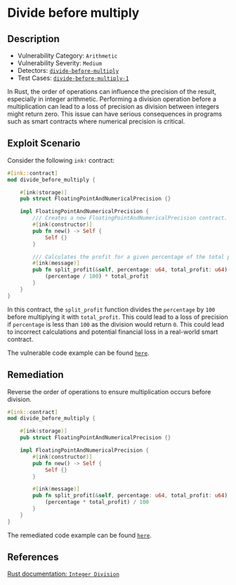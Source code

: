 # Divide before multiply

## Description

- Vulnerability Category: `Arithmetic`
- Vulnerability Severity: `Medium`
- Detectors: [`divide-before-multiply`](https://github.com/CoinFabrik/scout/tree/main/detectors/divide-before-multiply)
- Test Cases: [`divide-before-multiply-1`](https://github.com/CoinFabrik/scout/tree/main/test-cases/divide-before-multiply/divide-before-multiply-1)

In Rust, the order of operations can influence the precision of the result, especially in integer arithmetic. Performing a division operation before a multiplication can lead to a loss of precision as division between integers might return zero. This issue can have serious consequences in programs such as smart contracts where numerical precision is critical.

## Exploit Scenario

Consider the following `ink!` contract:

```rust
#[ink::contract]
mod divide_before_multiply {

    #[ink(storage)]
    pub struct FloatingPointAndNumericalPrecision {}

    impl FloatingPointAndNumericalPrecision {
        /// Creates a new FloatingPointAndNumericalPrecision contract.
        #[ink(constructor)]
        pub fn new() -> Self {
            Self {}
        }

        /// Calculates the profit for a given percentage of the total profit.
        #[ink(message)]
        pub fn split_profit(&self, percentage: u64, total_profit: u64) -> u64 {
            (percentage / 100) * total_profit
        }
    }
}
```

In this contract, the `split_profit` function divides the `percentage` by `100` before multiplying it with `total_profit`. This could lead to a loss of precision if `percentage` is less than `100` as the division would return `0`. This could lead to incorrect calculations and potential financial loss in a real-world smart contract.

The vulnerable code example can be found [`here`](https://github.com/CoinFabrik/scout/tree/main/test-cases/divide-before-multiply/divide-before-multiply-1/vulnerable-example).

## Remediation

Reverse the order of operations to ensure multiplication occurs before division.

```rust
#[ink::contract]
mod divide_before_multiply {

    #[ink(storage)]
    pub struct FloatingPointAndNumericalPrecision {}

    impl FloatingPointAndNumericalPrecision {
        #[ink(constructor)]
        pub fn new() -> Self {
            Self {}
        }

        #[ink(message)]
        pub fn split_profit(&self, percentage: u64, total_profit: u64) -> u64 {
            (percentage * total_profit) / 100
        }
    }
}
```

The remediated code example can be found [`here`](https://github.com/CoinFabrik/scout/tree/main/test-cases/divide-before-multiply/divide-before-multiply-1/remediated-example).

## References

[Rust documentation: `Integer Division`](https://doc.rust-lang.org/stable/reference/expressions/operator-expr.html#arithmetic-and-logical-binary-operators)
